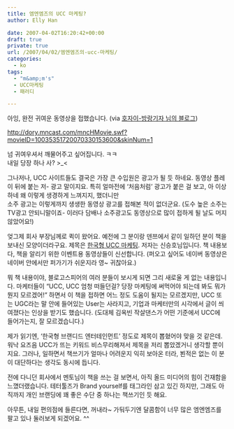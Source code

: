 ```yaml
---
title: 엠엔엠즈의 UCC 마케팅?
author: Elly Han

date: 2007-04-02T16:20:42+00:00
draft: true
private: true
url: /2007/04/02/엠엔엠즈의-ucc-마케팅/
categories:
  - ko
tags:
  - "m&amp;m's"
  - UCC마케팅
  - 패러디

---
```

아잉, 완전 귀여운 동영상을 접했습니다. (via <a href="http://www.eastasia.co.kr/260" target="_blank" rel="noopener noreferrer">호자이-방랑기자 님의 블로그</A>)

<http://dory.mncast.com/mncHMovie.swf?movieID=10035351720070330153600&skinNum=1>

넘 귀여우셔서 깨물어주고 싶어집니다. ㅋㅋ  
내일 당장 하나 사? >_<

그나저나, UCC 사이트들도 결국은 가장 큰 수입원은 광고가 될 듯 하네요. 동영상 플레이 뒤에 붙는 저- 광고 말이지요. 특히 얼마전에 &#8216;처음처럼&#8217; 광고가 붙은 걸 보고, 아 이상하네 왜 이렇게 생경하게 느껴지지, 했더니만  
소주 광고는 이렇게까지 생생한 동영상 광고를 접해본 적이 없더군요. (도수 높은 소주는 TV광고 안되니말이죠- 이러다 담배나 소주광고도 동영상으로 많이 접하게 될 날도 머지 않았어요!)

엊그제 회사 부장님께로 퀵이 왔어요. 예전에 그 분이랑 덴쯔에서 같이 일하던 분이 책을 보내신 모양이더라구요. 제목은 <a href="http://blog.naver.com/yoian" target="_blank" rel="noopener noreferrer">한국형 UCC 마케팅</A>. 저자는 신승호님입니다. 책 내용보다, 책을 알리기 위한 이벤트용 동영상들이 신선합니다. (퍼오고 싶어도 네이버 동영상은 네이버 안에서만 퍼가기가 쉬운지라 영~ 귀찮아요.) 

뭐 책 내용이야, 블로고스피어의 여러 분들이 보시게 되면 그리 새로울 게 없는 내용입니다. 마케터들이 &#8220;UCC, UCC 엄청 떠들던걸? 당장 마케팅에 써먹어야 되는데 봐도 뭐가 뭔지 모르겠어!&#8221; 하면서 이 책을 접하면 어느 정도 도움이 될지는 모르겠지만, UCC 또는 UGC라는 말 안에 들어있는 User는 사라지고, 기업과 마케터만의 시각에서 글이 씌여졌다는 인상을 받기도 했습니다. (도대체 김옥빈 작살댄스가 어떤 기준에서 UCC에 들어가는지, 잘 모르겠습니다.) 

제가 읽기엔, &#8216;한국형 브랜디드 엔터테인먼트&#8217; 정도로 제목이 뽑혔어야 맞을 것 같은데. 워낙 요즈음 UCC가 뜨는 키워드 비스무리해져서 제목을 저리 뽑았겠거니 생각할 뿐이지요. 그러나, 일하면서 책쓰기가 얼마나 어려운지 익히 보아온 터라, 뵌적은 없는 이 분이 대단하다는 생각도 동시에 듭니다.

전에 다니던 회사에서 멘토님이 책을 쓰는 걸 보면서, 아직 올드 미디어의 힘이 건재함을 느꼈더랬습니다. 테터툴즈가 Brand yourself를 태그라인 삼고 있긴 하지만, 그래도 아직까지 개인 브랜딩에 꽤 좋은 수단 중 하나는 책쓰기인 듯 해요.

아무튼, 내일 편의점에 들른다면, 꺼내라~ 가둬두기엔 달콤함이 너무 많은 엠엔엠즈를 팔고 있나 둘러보게 되겠어요. ^^